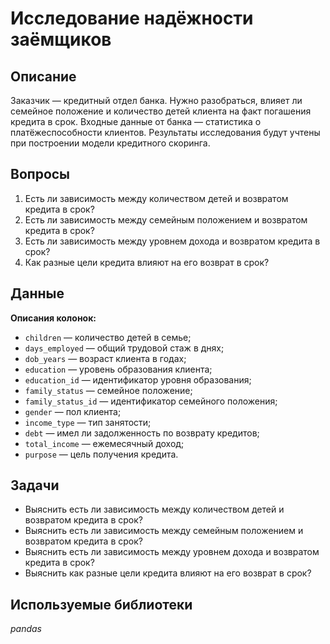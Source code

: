 # Исследование надёжности заёмщиков
## Описание
Заказчик — кредитный отдел банка. Нужно разобраться, влияет ли семейное положение и количество детей клиента на факт погашения кредита в срок. Входные данные от банка — статистика о платёжеспособности клиентов. Результаты исследования будут учтены при построении модели кредитного скоринга.
## Вопросы
1. Есть ли зависимость между количеством детей и возвратом кредита в срок?
2. Есть ли зависимость между семейным положением и возвратом кредита в срок?
3. Есть ли зависимость между уровнем дохода и возвратом кредита в срок?
4. Как разные цели кредита влияют на его возврат в срок?
## Данные
**Описания колонок:**
* `children` — количество детей в семье;
* `days_employed` — общий трудовой стаж в днях;
* `dob_years` — возраст клиента в годах;
* `education` — уровень образования клиента;
* `education_id` — идентификатор уровня образования;
* `family_status` — семейное положение;
* `family_status_id` — идентификатор семейного положения;
* `gender` — пол клиента;
* `income_type` — тип занятости;
* `debt` — имел ли задолженность по возврату кредитов;
* `total_income` — ежемесячный доход;
* `purpose` — цель получения кредита.
## Задачи
- Выяснить есть ли зависимость между количеством детей и возвратом кредита в срок?
- Выяснить есть ли зависимость между семейным положением и возвратом кредита в срок?
- Выяснить есть ли зависимость между уровнем дохода и возвратом кредита в срок?
- Выяснить как разные цели кредита влияют на его возврат в срок?
## Используемые библиотеки
_pandas_
